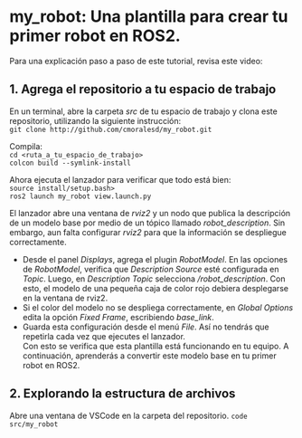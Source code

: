 # my_robot: Una plantilla para crear tu primer robot en ROS2.

Para una explicación paso a paso de este tutorial, revisa este video:
## 1. Agrega el repositorio a tu espacio de trabajo
En un terminal, abre la carpeta *src* de tu espacio de trabajo y clona este repositorio, utilizando la siguiente instrucción:   
`git clone http://github.com/cmoralesd/my_robot.git`  
   
Compila:   
`cd <ruta_a_tu_espacio_de_trabajo>`   
`colcon build --symlink-install`   
   
Ahora ejecuta el lanzador para verificar que todo está bien:   
`source install/setup.bash>`   
`ros2 launch my_robot view.launch.py`   
   
El lanzador abre una ventana de *rviz2* y un nodo que publica la descripción de un modelo base por medio de un tópico llamado *robot_description*. Sin embargo, aun falta configurar *rviz2* para que la información se despliegue correctamente.   
- Desde el panel *Displays*, agrega el plugin *RobotModel*. En las opciones de *RobotModel*, verifica que *Description Source* esté configurada en *Topic*. Luego, en *Description Topic* selecciona */robot_description*. Con esto, el modelo de una pequeña caja de color rojo debiera desplegarse en la ventana de rviz2.
- Si el color del modelo no se despliega correctamente, en *Global Options* edita la opción *Fixed Frame*, escribiendo *base_link*.
- Guarda esta configuración desde el menú *File*. Así no tendrás que repetirla cada vez que ejecutes el lanzador.   
Con esto se verifica que esta plantilla está funcionando en tu equipo. A continuación, aprenderás a convertir este modelo base en tu primer robot en ROS2.
## 2. Explorando la estructura de archivos
Abre una ventana de VSCode en la carpeta del repositorio.
`code src/my_robot`   
